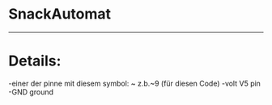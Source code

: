 # SnackAutomat
---
# Details:
-einer der pinne mit diesem symbol: ~ z.b.~9 (für diesen Code)
-volt V5 pin
-GND ground
